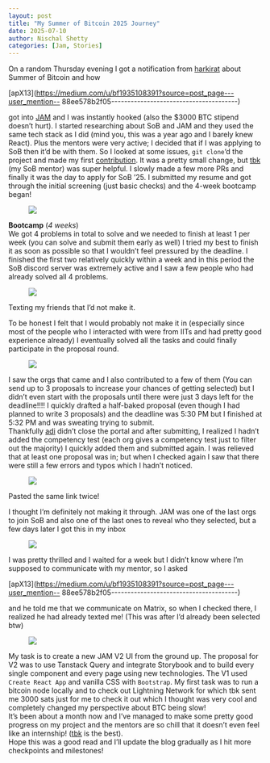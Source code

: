 ```yaml
---
layout: post
title: "My Summer of Bitcoin 2025 Journey"
date: 2025-07-10
author: Nischal Shetty
categories: [Jam, Stories]
---
```


On a random Thursday evening I got a notification from
[harkirat](https://www.youtube.com/watch?v=CSexDI8ZXZY) about Summer of
Bitcoin and how

[apX13](https://medium.com/u/bf1935108391?source=post_page---user_mention--
88ee578b2f05---------------------------------------)

got into [JAM](https://jamapp.org/) and I was instantly hooked (also the $3000
BTC stipend doesn’t hurt). I started researching about SoB and JAM and they
used the same tech stack as I did (mind you, this was a year ago and I barely
knew React). Plus the mentors were very active; I decided that if I was
applying to SoB then it’d be with them. So I looked at some issues, `git
clone`‘d the project and made my first
[contribution](https://github.com/joinmarket-webui/jam/pull/820). It was a
pretty small change, but [tbk](https://github.com/theborakompanioni) (my SoB
mentor) was super helpful. I slowly made a few more PRs and finally it was the
day to apply for SoB ’25. I submitted my resume and got through the initial
screening (just basic checks) and the 4-week bootcamp began!

<figure>
<img src="https://miro.medium.com/v2/resize:fit:1400/format:webp/1*3eHfkTx6-lbFE-2ROsi0vw.jpeg"/>
</figure>

**Bootcamp** (_4 weeks_)  
We got 4 problems in total to solve and we needed to finish at least 1 per
week (you can solve and submit them early as well) I tried my best to finish
it as soon as possible so that I wouldn’t feel pressured by the deadline. I
finished the first two relatively quickly within a week and in this period the
SoB discord server was extremely active and I saw a few people who had already
solved all 4 problems.

<figure>
<img src="https://miro.medium.com/v2/resize:fit:1400/format:webp/1*5d0TECZxteqo_ftfuuyazA.jpeg"/>
</figure>

Texting my friends that I’d not make it.

To be honest I felt that I would probably not make it in (especially since
most of the people who I interacted with were from IITs and had pretty good
experience already) I eventually solved all the tasks and could finally
participate in the proposal round.

<figure>
<img src="https://miro.medium.com/v2/resize:fit:1400/format:webp/1*Aac7efOSy9kOGr5nRx3Zyg.jpeg"/>
</figure>

I saw the orgs that came and I also contributed to a few of them (You can send
up to 3 proposals to increase your chances of getting selected) but I didn’t
even start with the proposals until there were just 3 days left for the
deadline!!!! I quickly drafted a half-baked proposal (even though I had
planned to write 3 proposals) and the deadline was 5:30 PM but I finished at
5:32 PM and was sweating trying to submit.  
Thankfully [adi](https://x.com/adi_shankara_) didn’t close the portal and
after submitting, I realized I hadn’t added the competency test (each org
gives a competency test just to filter out the majority) I quickly added them
and submitted again. I was relieved that at least one proposal was in; but
when I checked again I saw that there were still a few errors and typos which
I hadn’t noticed.

<figure>
<img src="https://miro.medium.com/v2/resize:fit:1400/format:webp/1*PJT11mj0bpnHCYj_ddMASw.jpeg"/>
</figure>

Pasted the same link twice!

I thought I’m definitely not making it through. JAM was one of the last orgs
to join SoB and also one of the last ones to reveal who they selected, but a
few days later I got this in my inbox

<figure>
<img src="https://miro.medium.com/v2/resize:fit:1400/format:webp/1*dmbNkD5D-u45r44go_cf0g.png"/>
</figure>

I was pretty thrilled and I waited for a week but I didn’t know where I’m
supposed to communicate with my mentor, so I asked

[apX13](https://medium.com/u/bf1935108391?source=post_page---user_mention--
88ee578b2f05---------------------------------------)

and he told me that we communicate on Matrix, so when I checked there, I
realized he had already texted me! (This was after I’d already been selected
btw)

<figure>
<img src="https://miro.medium.com/v2/resize:fit:1400/format:webp/1*edhB50Zna4ug5OrLyBIFuw.jpeg"/>
</figure>

My task is to create a new JAM V2 UI from the ground up. The proposal for V2
was to use Tanstack Query and integrate Storybook and to build every single
component and every page using new technologies. The V1 used `Create React
App` and vanilla CSS with `Bootstrap`. My first task was to run a bitcoin node
locally and to check out Lightning Network for which tbk sent me 3000 sats
just for me to check it out which I thought was very cool and completely
changed my perspective about BTC being slow!  
It’s been about a month now and I’ve managed to make some pretty good progress
on my project and the mentors are so chill that it doesn’t even feel like an
internship! ([tbk](https://github.com/theborakompanioni) is the best).  
Hope this was a good read and I’ll update the blog gradually as I hit more
checkpoints and milestones!

